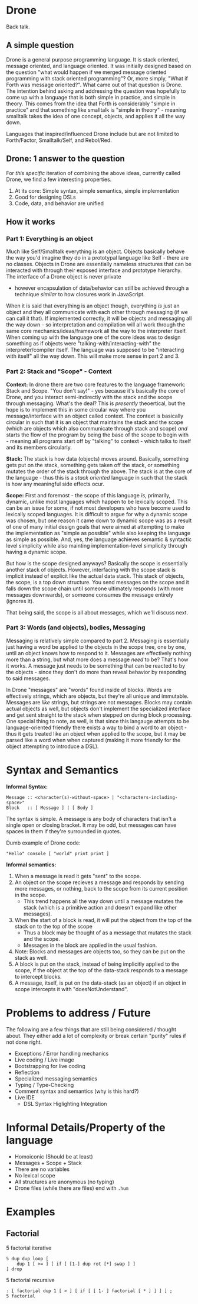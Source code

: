 # Drone
Back talk.

## A simple question
Drone is a general purpose programming language. It is stack oriented, message oriented, and language oriented. 
It was initially designed based on the question "what would happen if we merged message oriented programming with stack oriented programming"? 
Or, more simply, "What if Forth was message oriented?". What came out of that question is Drone. The intention behind
asking and addressing the question was hopefully to come up with a language that is both simple in practice,
and simple in theory. This comes from the idea that Forth is considerably "simple in practice" and that 
something like smalltalk is "simple in theory" - meaning smalltalk takes the idea of one concept, objects,
and applies it all the way down. 

Languages that inspired/influenced Drone include but are not limited to Forth/Factor, Smalltalk/Self, and Rebol/Red.

## Drone: 1 answer to the question
For *this specific* iteration of combining the above ideas, currently called Drone, we find a few interesting properties.

1. At its core: Simple syntax, simple semantics, simple implementation
2. Good for designing DSLs
3. Code, data, and behavior are unified 

## How it works

### Part 1: Everything is an object
Much like Self/Smalltalk everything is an object. Objects basically behave the way you'd imagine they do in a
prototypal language like Self - there are no classes. Objects in Drone are essentially nameless structures
that can be interacted with through their exposed interface and prototype hierarchy. The interface of a Drone object is never private
- however encapsulation of data/behavior can still be achieved through a technique *similar* to how closures work
in JavaScript.

When it is said that everything is an object though, everything *is* just an object and they all communicate with each other through
messaging (if we can call it that). If implemented correctly, it will be objects and messaging all the way down - so interpretation 
and compilation will all work through the same core mechanics/ideas/framework all the way to the interpreter itself. When coming up
with the language one of the core ideas was to design something as if objects were "talking-with/interacting-with" the 
interpreter/compiler itself. The language was supposed to be "interacting with itself" all the way down. This will make more sense in part 2 and 3.

### Part 2: Stack and "Scope" - Context
**Context:** In drone there are two core features to the language framework: Stack and Scope. "You don't say!" - yes because it's basically
the core of Drone, and you interact semi-indirectly with the stack and the scope through messaging. 
What's the deal? This is *presently* theoertical, but the hope is to implement this in some circular way where you message/interface
with an object called context. The context is basically circular in such that it is an object that maintains the stack and the
scope (which are objects which also communicate through stack and scope) *and* starts the flow of the program by being the base of the
scope to begin with - meaning all programs start off by "talking" to context - which talks to itself and its members circularly.

**Stack:** The stack is how data (objects) moves around. Basically, something gets put on the stack, something gets taken off the stack, or something
mutates the order of the stack through the above. The stack is at the core of the language - thus this is a *stack oriented* language
in such that the stack is how any meaningful side effects ocur. 

**Scope:** First and foremost - the scope of this language *is*, primarily, dynamic, unlike most languages which happen to be lexically scoped. 
This can be an issue for some, if not most developers who have become used to lexically scoped languages. 
It is difficult to argue for why a dynamic scope was chosen, but one reason it came down to dynamic scope was as a result of one of many initial design
goals that were aimed at attempting to make the implementation as "simple as possible" while also keeping the language as simple as possible. And, yes,
the language achieves semantic & syntactic level simplicity while also mainting implementation-level simplicity through having a dynamic scope.

But how is the scope designed anyways? Basically the scope is essentially another stack of objects. However, interfacing with the scope stack is implicit
instead of explicit like the actual data stack. This stack of objects, the scope, is a top down structure. You send messages on the scope and it falls down
the scope chain until someone ultimately responds (with more messages downwards), or someone consumes the message entirely (ignores it). 

That being said, the scope is all about messages, which we'll discuss next.


### Part 3: Words (and objects), bodies, Messaging
Messaging is relatively simple compared to part 2. Messaging is essentially just having a word be applied to the objects in the scope tree, one
by one, until an object knows how to respond to it. Messages are effectively nothing more than a string, but what more does a message _need_ to
be? That's how it works. A message just needs to be something that can be reacted to by the objects - since they don't do more than reveal behavior
by responding to said messages.

In Drone "messages" are "words" found inside of blocks. Words are effectively strings, which are objects, but they're all unique and 
immutable. Messages are *like* strings, but strings are not messages. Blocks may contain actual objects as well, but objects don't implement the
specialized interface and get sent straight to the stack when stepped on during block processing. One special thing to note, as well, is that
since this langauge attempts to be language-oriented friendly there exists a way to bind a word to an object - thus it gets treated like an object
when applied to the scope, but it may be parsed like a word when when captured (making it more friendly for the object attempting to introduce a
DSL). 

# Syntax and Semantics

**Informal Syntax:**

```
Message :: <character(s)-without-space> | "<characters-including-space>"
Block   :: [ Message ] | [ Body ]
```

The syntax is simple. A message is any body of characters that isn't a single open or closing bracket.
It may be odd, but messages can have spaces in them if they're surrounded in quotes. 

Dumb example of Drone code:

```Drone
"Hello" console [ "world" print print ]
```

**Informal semantics:** 
1. When a message is read it gets "sent" to the scope. 
2. An object on the scope recieves a message and responds by sending more messages, or nothing, back to the scope from its current position in the scope. 
    - This trend happens all the way down until a message mutates the stack (which is a primitive action and doesn't expand like other messages). 
3. When the start of a block is read, it will put the object from the top of the stack on to the top of the scope 
    - Thus a block may be thought of as a message that mutates the stack and the scope.
    - Messages in the block are applied in the usual fashion. 
4. Note: Blocks and messages are objects too, so they can be put on the stack as well. 
5. A block is put on the stack, instead of being implicitly applied to the scope, if the object at the top of the data-stack responds to a message to intercept blocks. 
6. A message, itself, is put on the data-stack (as an object) if an object in scope intercepts it with "doesNotUnderstand".


# Problems to address / Future

The following are a few things that are still being considered / thought about. They either add a lot of complexity or break certain "purity" rules if not
done right.

- Exceptions / Error handling mechanics 
- Live coding / Live image
- Bootstrapping for live coding
- Reflection
- Specialized messaging semantics
- Typing / Type-Checking
- Comment syntax and semantics (why is this hard?)
- Live IDE
    - DSL Syntax Higlighting Integration


# Informal Details/Property of the language
- Homoiconic (Should be at least)
- Messages + Scope + Stack
- There are no variables
- No lexical scope
- All structures are anonymous (no typing)
- Drone files (while there are files) end with `.hum`

# Examples

## Factorial 
5 factorial iterative
```drone
5 dup dup loop [
    dup 1 [ >= ] [ if [ [1-] dup rot [*] swap ] ]
] drop
```

5 factorial recursive
```drone
: [ factorial dup 1 [ > ] [ if [ [ 1- ] factorial [ * ] ] ] ] ;
5 factorial
```

